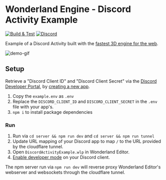 # Wonderland Engine - Discord Activity Example

[![Build & Test](https://github.com/WonderlandEngine/discord-activity-example/actions/workflows/npm-build.yml/badge.svg)](https://github.com/WonderlandEngine/discord-activity-example/actions/workflows/npm-build.yml)
[![Discord][discord]](https://discord.wonderlandengine.com)

Example of a Discord Activity built with the [fastest 3D engine for the web](https://wonderlandengine.com).

![demo-gif](https://github.com/WonderlandEngine/discord-activity-example/blob/main/images/wonderland-engine-discord-activity.gif)

## Setup

Retrieve a "Discord Client ID" and "Discord Client Secret" via the [Discord Developer Portal](https://discord.com/developers/docs/activities/overview),
by [creating a new app](https://discord.com/developers/docs/activities/building-an-activity#step-1-creating-a-new-app).

1. Copy the `example.env` as `.env`
2. Replace the `DISCORD_CLIENT_ID` and `DISCORD_CLIENT_SECRET` in the `.env` file with your app's.
3. `npm i` to install package dependencies

### Run

1. Run via `cd server && npm run dev` and `cd server && npm run tunnel`
2. Update URL mapping of your Discord app to map `/` to the URL provided by the cloudflare tunnel.
2. Open `DiscordActivityExample.wlp` in Wonderland Editor.
3. [Enable developer mode](https://discord.com/developers/docs/activities/building-an-activity#enable-developer-mode-in-your-client) on your Discord client.

The npm server run via `npm run dev` will reverse proxy Wonderland Editor's webserver and websockets
through the cloudflare tunnel.

[discord]: https://img.shields.io/discord/669166325456699392
